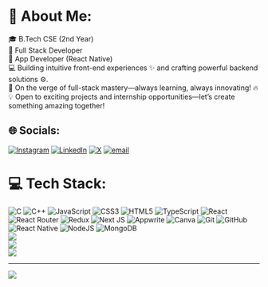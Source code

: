 # 💫 About Me:
🎓 B.Tech CSE (2nd Year) <br/>
📡 Full Stack Developer<br/>
📱 App Developer (React Native) <br/>
💻 Building intuitive front-end experiences ✨ and crafting powerful backend solutions ⚙️.<br/>
🚀 On the verge of full-stack mastery—always learning, always innovating! 🔥<br/>
💡 Open to exciting projects and internship opportunities—let’s create something amazing together! <br/>



## 🌐 Socials:
[![Instagram](https://img.shields.io/badge/Instagram-%23E4405F.svg?logo=Instagram&logoColor=white)](https://instagram.com/dhi_raj__001) [![LinkedIn](https://img.shields.io/badge/LinkedIn-%230077B5.svg?logo=linkedin&logoColor=white)](https://linkedin.com/in/dhiraj-gogoi-330008274) [![X](https://img.shields.io/badge/X-black.svg?logo=X&logoColor=white)](https://x.com/DhirajG01) [![email](https://img.shields.io/badge/Email-D14836?logo=gmail&logoColor=white)](mailto:gogoidhiraj207@gmail.com) 

# 💻 Tech Stack:
![C](https://img.shields.io/badge/c-%2300599C.svg?style=flat&logo=c&logoColor=white) ![C++](https://img.shields.io/badge/c++-%2300599C.svg?style=flat&logo=c%2B%2B&logoColor=white) ![JavaScript](https://img.shields.io/badge/javascript-%23323330.svg?style=flat&logo=javascript&logoColor=%23F7DF1E) ![CSS3](https://img.shields.io/badge/css3-%231572B6.svg?style=flat&logo=css3&logoColor=white) ![HTML5](https://img.shields.io/badge/html5-%23E34F26.svg?style=flat&logo=html5&logoColor=white) ![TypeScript](https://img.shields.io/badge/typescript-%23007ACC.svg?style=flat&logo=typescript&logoColor=white) ![React](https://img.shields.io/badge/react-%2320232a.svg?style=flat&logo=react&logoColor=%2361DAFB) ![React Router](https://img.shields.io/badge/React_Router-CA4245?style=flat&logo=react-router&logoColor=white) ![Redux](https://img.shields.io/badge/redux-%23593d88.svg?style=flat&logo=redux&logoColor=white) ![Next JS](https://img.shields.io/badge/Next-black?style=flat&logo=next.js&logoColor=white) ![Appwrite](https://img.shields.io/badge/Appwrite-%23FD366E.svg?style=flat&logo=appwrite&logoColor=white) ![Canva](https://img.shields.io/badge/Canva-%2300C4CC.svg?style=flat&logo=Canva&logoColor=white) ![Git](https://img.shields.io/badge/git-%23F05033.svg?style=flat&logo=git&logoColor=white) ![GitHub](https://img.shields.io/badge/github-%23121011.svg?style=flat&logo=github&logoColor=white)![React Native](https://img.shields.io/badge/react_native-%2320232a.svg?style=plastic&logo=react&logoColor=%2361DAFB) ![NodeJS](https://img.shields.io/badge/node.js-6DA55F?style=plastic&logo=node.js&logoColor=white) ![MongoDB](https://img.shields.io/badge/MongoDB-%234ea94b.svg?style=plastic&logo=mongodb&logoColor=white) <br/>
![](https://github-readme-stats.vercel.app/api?username=dhiraj-001&theme=dark&hide_border=false&include_all_commits=false&count_private=false)<br/>
![](https://github-readme-streak-stats.herokuapp.com/?user=dhiraj-001&theme=dark&hide_border=false)<br/>
![](https://github-readme-stats.vercel.app/api/top-langs/?username=dhiraj-001&theme=dark&hide_border=false&include_all_commits=false&count_private=false&layout=compact)

---
[![](https://visitcount.itsvg.in/api?id=dhiraj-001&icon=0&color=0)](https://visitcount.itsvg.in)

<!-- Proudly created with GPRM ( https://gprm.itsvg.in ) -->
